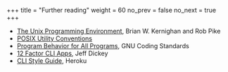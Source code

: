 +++
title = "Further reading"
weight = 60
no_prev = false
no_next = true
+++

-   [The Unix Programming Environment](https://en.wikipedia.org/wiki/The_Unix_Programming_Environment), Brian W. Kernighan and Rob Pike
-   [POSIX Utility Conventions](https://pubs.opengroup.org/onlinepubs/9699919799/basedefs/V1_chap12.html)
-   [Program Behavior for All Programs](https://www.gnu.org/prep/standards/html_node/Program-Behavior.html), GNU Coding Standards
-   [12 Factor CLI Apps](https://medium.com/@jdxcode/12-factor-cli-apps-dd3c227a0e46), Jeff Dickey
-   [CLI Style Guide](https://devcenter.heroku.com/articles/cli-style-guide), Heroku
